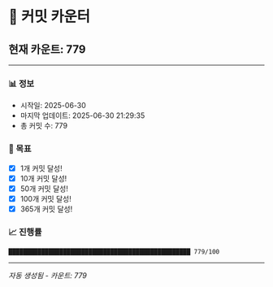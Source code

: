# 🔢 커밋 카운터

## 현재 카운트: 779

---

### 📊 정보
- 시작일: 2025-06-30
- 마지막 업데이트: 2025-06-30 21:29:35
- 총 커밋 수: 779

### 🎯 목표
- [x] 1개 커밋 달성!
- [x] 10개 커밋 달성!
- [x] 50개 커밋 달성!
- [x] 100개 커밋 달성!
- [x] 365개 커밋 달성!

### 📈 진행률
```
██████████████████████████████████████████████████ 779/100
```

---
*자동 생성됨 - 카운트: 779*
